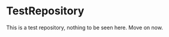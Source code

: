 TestRepository
==============

This is a test repository, nothing to be seen here. Move on now. 
 
 
  
 
 
  
  
 
 
   
  
 
 
  
 
 
 
  
 
  
